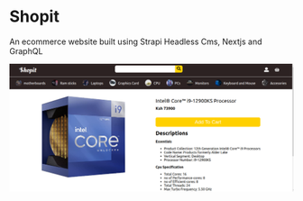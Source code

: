 # Shopit

An ecommerce website built using Strapi Headless Cms, Nextjs and GraphQL

![Shopit Image](photos/strapi.png 'Shopit')
